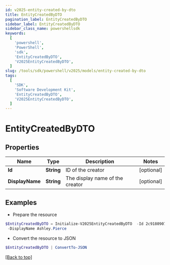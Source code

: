 ```yaml
---
id: v2025-entity-created-by-dto
title: EntityCreatedByDTO
pagination_label: EntityCreatedByDTO
sidebar_label: EntityCreatedByDTO
sidebar_class_name: powershellsdk
keywords:
  [
    'powershell',
    'PowerShell',
    'sdk',
    'EntityCreatedByDTO',
    'V2025EntityCreatedByDTO',
  ]
slug: /tools/sdk/powershell/v2025/models/entity-created-by-dto
tags:
  [
    'SDK',
    'Software Development Kit',
    'EntityCreatedByDTO',
    'V2025EntityCreatedByDTO',
  ]
---
```


# EntityCreatedByDTO

## Properties

| Name            | Type       | Description                     | Notes      |
| --------------- | ---------- | ------------------------------- | ---------- |
| **Id**          | **String** | ID of the creator               | [optional] |
| **DisplayName** | **String** | The display name of the creator | [optional] |

## Examples

- Prepare the resource

```powershell
$EntityCreatedByDTO = Initialize-V2025EntityCreatedByDTO  -Id 2c918090761a5aac0176215c46a62d58 `
 -DisplayName Ashley.Pierce
```

- Convert the resource to JSON

```powershell
$EntityCreatedByDTO | ConvertTo-JSON
```

[[Back to top]](#)
